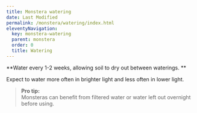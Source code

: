 ```yaml
---
title: Monstera watering
date: Last Modified
permalink: /monstera/watering/index.html
eleventyNavigation:
  key: monstera-watering
  parent: monstera
  order: 0
  title: Watering
---
```

**Water every 1-2 weeks, allowing soil to dry out between waterings. **

Expect to water more often in brighter light and less often in lower light. 

> **Pro tip:**  
> Monsteras can benefit from filtered water or water left out overnight before using.


